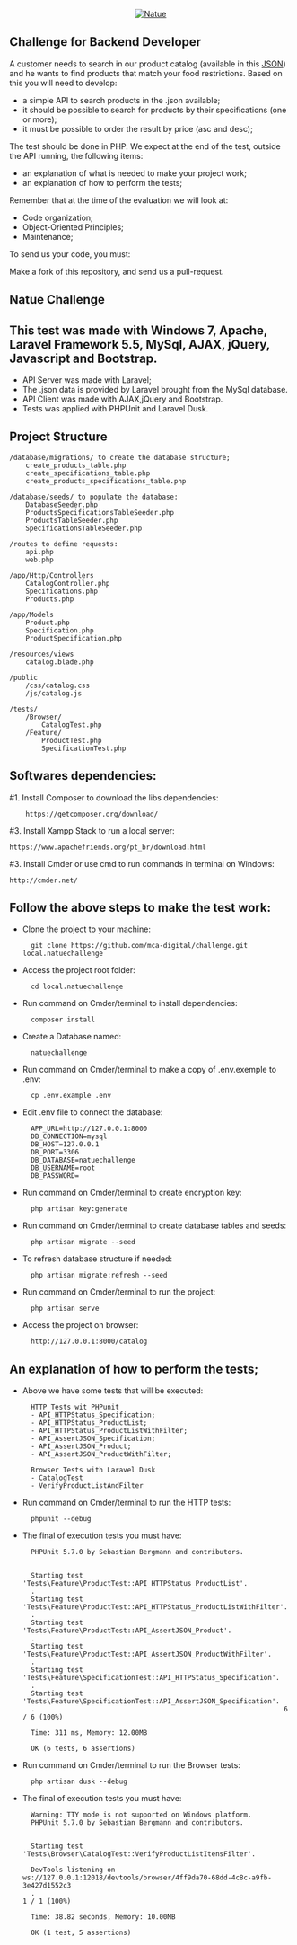 <p align="center">
  <a href="https://www.natue.com.br">
      <img src="https://static.natue.com.br/images/icons/footer-logo.png" alt="Natue"/>
  </a>
</p>

## Challenge for Backend Developer

A customer needs to search in our product catalog (available in this <a href="https://github.com/natuelabs/challenge/blob/master/products.json">JSON</a>) and he wants to find products that match your food restrictions.
Based on this you will need to develop:

- a simple API to search products in the .json available;
- it should be possible to search for products by their specifications (one or more);
- it must be possible to order the result by price (asc and desc);

The test should be done in PHP. We expect at the end of the test, outside the API running, the following items:
- an explanation of what is needed to make your project work;
- an explanation of how to perform the tests;

Remember that at the time of the evaluation we will look at:
- Code organization;
- Object-Oriented Principles;
- Maintenance;

To send us your code, you must:

Make a fork of this repository, and send us a pull-request.

## Natue Challenge
## This test was made with Windows 7, Apache, Laravel Framework 5.5, MySql, AJAX, jQuery, Javascript and Bootstrap.
- API Server was made with Laravel;
- The .json data is provided by Laravel brought from the MySql database.
- API Client was made with AJAX,jQuery and Bootstrap.
- Tests was applied with PHPUnit and Laravel Dusk.   

## Project Structure
    /database/migrations/ to create the database structure;
        create_products_table.php
        create_specifications_table.php
        create_products_specifications_table.php

    /database/seeds/ to populate the database:
        DatabaseSeeder.php
        ProductsSpecificationsTableSeeder.php
        ProductsTableSeeder.php
        SpecificationsTableSeeder.php

    /routes to define requests:
        api.php
        web.php

    /app/Http/Controllers
        CatalogController.php
        Specifications.php
        Products.php

    /app/Models
        Product.php
        Specification.php
        ProductSpecification.php
    
    /resources/views
        catalog.blade.php

    /public
        /css/catalog.css
        /js/catalog.js

    /tests/
        /Browser/
            CatalogTest.php
        /Feature/
            ProductTest.php
            SpecificationTest.php


## Softwares dependencies:
#1. Install Composer to download the libs dependencies:

        https://getcomposer.org/download/

#3. Install Xampp Stack to run a local server:

    https://www.apachefriends.org/pt_br/download.html

#3. Install Cmder or use cmd to run commands in terminal on Windows:

    http://cmder.net/

## Follow the above steps to make the test work:

- Clone the project to your machine:

        git clone https://github.com/mca-digital/challenge.git local.natuechallenge

- Access the project root folder:

        cd local.natuechallenge

- Run command on Cmder/terminal to install dependencies:

        composer install

- Create a Database named:

        natuechallenge

- Run command on Cmder/terminal to make a copy of .env.exemple to .env:

        cp .env.example .env

- Edit .env file to connect the database:
        
        APP_URL=http://127.0.0.1:8000
        DB_CONNECTION=mysql
        DB_HOST=127.0.0.1    
        DB_PORT=3306        
        DB_DATABASE=natuechallenge    
        DB_USERNAME=root    
        DB_PASSWORD=    

- Run command on Cmder/terminal to create encryption key:

        php artisan key:generate

- Run command on Cmder/terminal to create database tables and seeds:

        php artisan migrate --seed
        
- To refresh database structure if needed:

        php artisan migrate:refresh --seed

- Run command on Cmder/terminal to run the project:

        php artisan serve

- Access the project on browser:

        http://127.0.0.1:8000/catalog

## An explanation of how to perform the tests;

- Above we have some tests that will be executed:
    
        HTTP Tests wit PHPunit
        - API_HTTPStatus_Specification;    
        - API_HTTPStatus_ProductList;
        - API_HTTPStatus_ProductListWithFilter;
        - API_AssertJSON_Specification;
        - API_AssertJSON_Product;
        - API_AssertJSON_ProductWithFilter;

        Browser Tests with Laravel Dusk
        - CatalogTest
        - VerifyProductListAndFilter

- Run command on Cmder/terminal to run the HTTP tests:

        phpunit --debug

- The final of execution tests you must have:    

        PHPUnit 5.7.0 by Sebastian Bergmann and contributors.


        Starting test 'Tests\Feature\ProductTest::API_HTTPStatus_ProductList'.
        .
        Starting test 'Tests\Feature\ProductTest::API_HTTPStatus_ProductListWithFilter'.
        .
        Starting test 'Tests\Feature\ProductTest::API_AssertJSON_Product'.
        .
        Starting test 'Tests\Feature\ProductTest::API_AssertJSON_ProductWithFilter'.
        .
        Starting test 'Tests\Feature\SpecificationTest::API_HTTPStatus_Specification'.
        .
        Starting test 'Tests\Feature\SpecificationTest::API_AssertJSON_Specification'.
        .                                                              6 / 6 (100%)

        Time: 311 ms, Memory: 12.00MB

        OK (6 tests, 6 assertions)        

- Run command on Cmder/terminal to run the Browser tests:

        php artisan dusk --debug

- The final of execution tests you must have:    

        Warning: TTY mode is not supported on Windows platform.
        PHPUnit 5.7.0 by Sebastian Bergmann and contributors.


        Starting test 'Tests\Browser\CatalogTest::VerifyProductListItensFilter'.

        DevTools listening on ws://127.0.0.1:12018/devtools/browser/4ff9da70-68dd-4c8c-a9fb-3e427d1552c3
        .                                                                   1 / 1 (100%)

        Time: 38.82 seconds, Memory: 10.00MB

        OK (1 test, 5 assertions)
